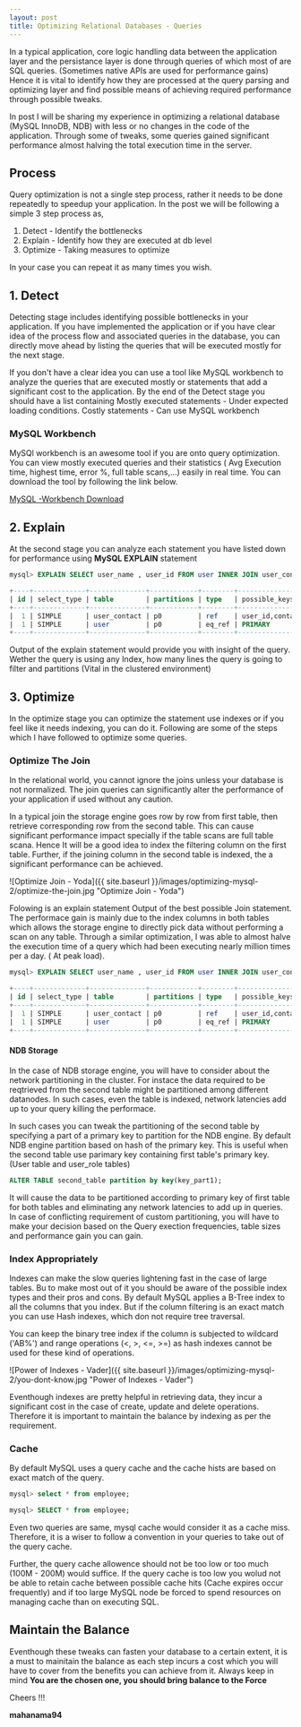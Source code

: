 ```yaml
---
layout: post
title: Optimizing Relational Databases - Queries
---
```


In a typical application, core logic handling data between the application layer and the persistance layer is
done through queries of which most of are SQL queries. (Sometimes native APIs are used for performance gains)
Hence it is vital to identify how they are processed at the query parsing and optimizing layer and find possible
means of achieving required performance through possible tweaks.

In post I will be sharing my experience in optimizing a relational database (MySQL InnoDB, NDB) with less or no
changes in the code of the application. Through some of tweaks, some queries gained significant performance almost 
halving the total execution time in the server.

## Process 

Query optimization is not a single step process, rather it needs to be done repeatedly to speedup your application.
In the post we will be following a simple 3 step process as,

1. Detect      - Identify the bottlenecks
2. Explain     - Identify how they are executed at db level
3. Optimize    - Taking measures to optimize

In your case you can repeat it as many times you wish. 

## 1. Detect

Detecting stage includes identifying possible bottlenecks in your application. If you have implemented the application or
if you have clear idea of the process flow and associated queries in the database, you can directly move ahead by listing
the queries that will be executed mostly for the next stage. 

If you don't have a clear idea you can use a tool like MySQL workbench to analyze the queries that are executed mostly 
or statements that add a significant cost to the application. By the end of the Detect stage you should have a 
list containing
Mostly executed statements - Under expected loading conditions.
Costly statements - Can use MySQL workbench

### MySQL Workbench

MySQl workbench is an awesome tool if you are onto query optimization. You can view mostly executed queries and 
their statistics ( Avg Execution time, highest time, error %, full table scans,...) easily in real time. You can download 
the tool by following the link below. 

[MySQL -Workbench Download](https://dev.mysql.com/downloads/workbench/)

## 2. Explain 

At the second stage you can analyze each statement you have listed down for performance using **MySQL EXPLAIN** statement 

``` sql
mysql> EXPLAIN SELECT user_name , user_id FROM user INNER JOIN user_contact USING ( user_id ) WHERE user_contact.contact_code = 'Random code' 

+----+-------------+--------------+------------+--------+----------------------+--------------+---------+-----------------------------------+------+----------+----------------------------------------+
| id | select_type | table        | partitions | type   | possible_keys        | key          | key_len | ref                               | rows | filtered | Extra                                  |
+----+-------------+--------------+------------+--------+----------------------+--------------+---------+-----------------------------------+------+----------+----------------------------------------+
|  1 | SIMPLE      | user_contact | p0         | ref    | user_id,contact_code | contact_code | 22      | const                             |    7 |   100.00 | Parent of 2 pushed join@1              |
|  1 | SIMPLE      | user         | p0         | eq_ref | PRIMARY              | PRIMARY      | 4       | db.user_contact.user_id           |    1 |   100.00 | Child of 'service_mt' in pushed join@1 |
+----+-------------+--------------+------------+--------+----------------------+--------------+---------+-----------------------------------+------+----------+----------------------------------------+

```

Output of the explain statement would provide you with insight of the query. Wether the query is using any Index, 
how many lines the query is going to filter and partitions (Vital in the clustered environment)

## 3. Optimize 

In the optimize stage you can optimize the statement use indexes or if you feel like it needs indexing, you can do it. 
Following are some of the steps which I have followed to optimize some queries. 

### Optimize The Join
In the relational world, you cannot ignore the joins unless your database is not normalized. The join queries can 
significantly alter the performance of your application if used without any caution. 

In a typical join the storage engine goes row by row from first table, then retrieve corresponding row from the second table. 
This can cause significant performance impact specially if the table scans are full table scana. Hence It will be 
a good idea to index the filtering column on the first table. Further, if the joining column in the second table is indexed,
the a significant performance can be achieved. 

![Optimize Join - Yoda]({{ site.baseurl }}/images/optimizing-mysql-2/optimize-the-join.jpg "Optimize Join - Yoda")

Folowing is an explain statement Output of the best possible Join statement. The performace gain is mainly due to the 
index columns in both tables which allows the storage engine to directly pick data without performing a scan on any table.
Through a similar optimization, I was able to almost halve the execution time of a query which had been executing 
nearly million times per a day. ( At peak load).

``` sql
mysql> EXPLAIN SELECT user_name , user_id FROM user INNER JOIN user_contact USING ( user_id ) WHERE user_contact.contact_code = 'Random code' 

+----+-------------+--------------+------------+--------+----------------------+--------------+---------+-----------------------------------+------+----------+----------------------------------------+
| id | select_type | table        | partitions | type   | possible_keys        | key          | key_len | ref                               | rows | filtered | Extra                                  |
+----+-------------+--------------+------------+--------+----------------------+--------------+---------+-----------------------------------+------+----------+----------------------------------------+
|  1 | SIMPLE      | user_contact | p0         | ref    | user_id,contact_code | contact_code | 22      | const                             |    7 |   100.00 | Parent of 2 pushed join@1              |
|  1 | SIMPLE      | user         | p0         | eq_ref | PRIMARY              | PRIMARY      | 4       | db.user_contact.user_id           |    1 |   100.00 | Child of 'service_mt' in pushed join@1 |
+----+-------------+--------------+------------+--------+----------------------+--------------+---------+-----------------------------------+------+----------+----------------------------------------+

```

#### NDB Storage
In the case of NDB storage engine, you will have to consider about the network partitioning in the cluster. For instace
the data required to be reqtrieved from the second table might be partitioned among different datanodes. In such cases, 
even the table is indexed, network latencies add up to your query killing the performace. 

In such cases you can tweak the partitioning of the second table by specifying a part of a primary key to 
partition for the NDB engine. By default NDB engine partition based on hash of the primary key. This is useful 
when the second table use parimary key containing first table's primary key. (User table and user_role tables)

``` sql 
ALTER TABLE second_table partition by key(key_part1);
```
It will cause the data to be partitioned according to primary  key of first table for both tables and eliminating any 
network latencies to add up in queries. In case of conflicting requirement of custom partitioning, you will have to 
make your decision based on the Query exection frequencies, table sizes and performance gain you can gain. 



### Index Appropriately

Indexes can make the slow queries lightening fast in the case of large tables. Bu to make most out of it you should be 
aware of the possible index types and their pros and cons. By default MySQL applies a B-Tree index to all the columns
that you index. But if the column filtering is an exact match you can use Hash indexes, which don not require tree 
traversal. 

You can keep the binary tree index if the column is subjected to wildcard ('AB%') and range operations (<, >, <=, >=)
as hash indexes cannot be used for these kind of operations. 

![Power of Indexes - Vader]({{ site.baseurl }}/images/optimizing-mysql-2/you-dont-know.jpg "Power of Indexes - Vader")

Eventhough indexes are pretty helpful in retrieving data, they incur a significant cost in the case of create, update 
and delete operations. Therefore it is important to maintain the balance by indexing as per the requirement. 

### Cache

By default MySQL uses a query cache and the cache hists are based on exact match of the query. 

``` sql 
mysql> select * from employee;

mysql> SELECT * from employee;

``` 
Even two queries are same, mysql cache would consider it as a cache miss. Therefore, it is a wiser to follow a convention 
in your queries to take out of the query cache. 

Further, the query cache allowence should not be too low or too much (100M - 200M) would suffice. If the query cache 
is too low you wolud not be able to retain cache between possible cache hits (Cache expires occur frequently) and if
too large MySQL node be forced to spend resources on managing cache than on executing SQL. 


## Maintain the Balance 

Eventhough these tweaks can fasten your database to a certain extent, it is a must to mainitain the balance as 
each step incurs a cost which you will have to cover from the benefits you can achieve from it. Always keep in mind 
**You are the chosen one, you should bring balance to the Force**

Cheers !!!

**mahanama94**